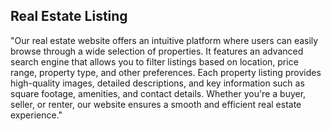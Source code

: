 ## Real Estate Listing

"Our real estate website offers an intuitive platform where users can easily browse through a wide selection of properties. It features an advanced search engine that allows you to filter listings based on location, price range, property type, and other preferences. Each property listing provides high-quality images, detailed descriptions, and key information such as square footage, amenities, and contact details. Whether you're a buyer, seller, or renter, our website ensures a smooth and efficient real estate experience."